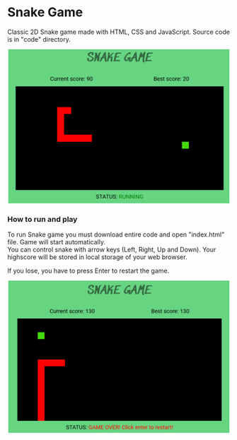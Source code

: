 # Snake Game

Classic 2D Snake game made with HTML, CSS and JavaScript. Source code is in "code" directory.

<p align="center">
  <img src="https://github.com/arogina/snake-game-js/blob/main/img/snake.png?raw=true" width="500">
</p>

### How to run and play

To run Snake game you must download entire code and open "index.html" file. Game will start automatically.
<br/>
You can control snake with arrow keys (Left, Right, Up and Down). 
Your highscore will be stored in local storage of your web browser.

If you lose, you have to press Enter to restart the game.

<p align="center">
  <img src="https://github.com/arogina/snake-game-js/blob/main/img/snake-gameover.png?raw=true" width="500">
</p>
